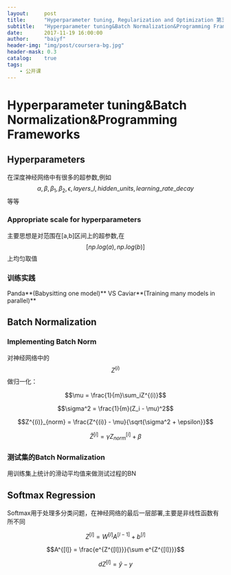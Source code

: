 ```yaml
---
layout:     post
title:      "Hyperparameter tuning, Regularization and Optimization 第三周笔记"
subtitle:   "Hyperparameter tuning&Batch Normalization&Programming Frameworks"
date:       2017-11-19 16:00:00
author:     "baiyf"
header-img: "img/post/coursera-bg.jpg"
header-mask: 0.3
catalog:    true
tags:
    - 公开课
---
```


# Hyperparameter tuning&Batch Normalization&Programming Frameworks

## Hyperparameters

在深度神经网络中有很多的超参数,例如$$\alpha,\beta,\beta_1,\beta_2,\epsilon,layers\_l,hidden\_units,learning\_rate\_decay$$等等

### Appropriate scale for hyperparameters

主要思想是对范围在[a,b]区间上的超参数,在$$[np.log(a),np.log(b)]$$上均匀取值

### 训练实践

Panda**(Babysitting one model)** VS Caviar**(Training many models in parallel)**

## Batch Normalization

### Implementing Batch Norm

对神经网络中的$$Z^{(i)}$$做归一化：

$$\mu = \frac{1}{m}\sum_iZ^{(i)}$$

$$\sigma^2 = \frac{1}{m}(Z_i - \mu)^2$$

$$Z^{(i)}_{norm} = \frac{Z^{(i)} - \mu}{\sqrt{\sigma^2 + \epsilon}}$$

$$\breve Z^{[i]} = \gamma Z^{[i]}_{norm} + \beta$$

### 测试集的Batch Normalization
用训练集上统计的滑动平均值来做测试过程的BN

## Softmax Regression

Softmax用于处理多分类问题，在神经网络的最后一层部署,主要是非线性函数有所不同

$$Z^{[l]} = W^{[l]}A^{[l-1]} + b^{[l]}$$

$$A^{[l]} = \frac{e^{Z^{[l]}}}{\sum e^{Z^{[l]}}}$$

$$dZ^{[l]} = \hat y -y$$


